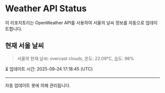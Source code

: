 
# Weather API Status

이 리포지토리는 OpenWeather API를 사용하여 서울의 날씨 정보를 자동으로 업데이트합니다.

## 현재 서울 날씨
> 서울의 현재 날씨: overcast clouds, 온도: 22.09°C, 습도: 98%

⏳ 업데이트 시간: 2025-09-24 17:18:45 (UTC)

---
자동 업데이트 봇에 의해 관리됩니다.
